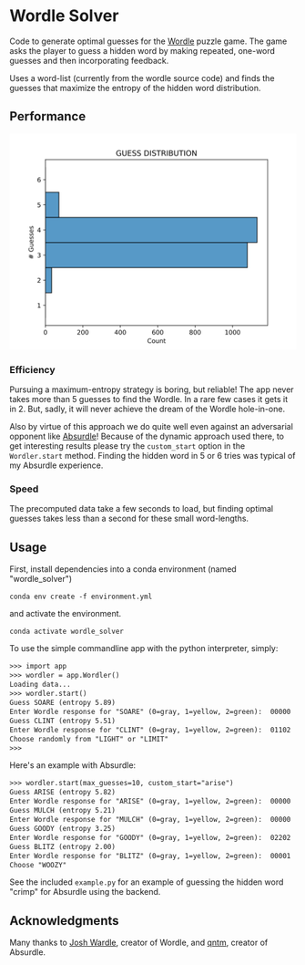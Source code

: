 # Wordle Solver

Code to generate optimal guesses for the [Wordle](https://www.powerlanguage.co.uk/wordle/) puzzle game.
The game asks the player to guess a hidden word by making repeated, one-word guesses and then incorporating feedback.

Uses a word-list (currently from the wordle source code) and finds the guesses that maximize the entropy of the hidden word distribution.

## Performance
![Guess distribution](./test/guess_distribution.svg)

### Efficiency
Pursuing a maximum-entropy strategy is boring, but reliable!
The app never takes more than 5 guesses to find the Wordle.
In a rare few cases it gets it in 2.
But, sadly, it will never achieve the dream of the Wordle hole-in-one.

Also by virtue of this approach we do quite well even against an adversarial opponent like [Absurdle](https://qntm.org/files/wordle/)!
Because of the dynamic approach used there, to get interesting results please try the `custom_start` option in the `Wordler.start` method.
Finding the hidden word in 5 or 6 tries was typical of my Absurdle experience.

### Speed
The precomputed data take a few seconds to load, but finding optimal guesses takes less than a second for these small word-lengths.

## Usage
First, install dependencies into a conda environment (named "wordle_solver")
```
conda env create -f environment.yml
```
and activate the environment.
```
conda activate wordle_solver
```

To use the simple commandline app with the python interpreter, simply:

```
>>> import app
>>> wordler = app.Wordler()
Loading data...
>>> wordler.start()
Guess SOARE (entropy 5.89)
Enter Wordle response for "SOARE" (0=gray, 1=yellow, 2=green):	00000
Guess CLINT (entropy 5.51)
Enter Wordle response for "CLINT" (0=gray, 1=yellow, 2=green):	01102
Choose randomly from "LIGHT" or "LIMIT"
>>>
```

Here's an example with Absurdle:
```
>>> wordler.start(max_guesses=10, custom_start="arise")
Guess ARISE (entropy 5.82)
Enter Wordle response for "ARISE" (0=gray, 1=yellow, 2=green):	00000
Guess MULCH (entropy 5.21)
Enter Wordle response for "MULCH" (0=gray, 1=yellow, 2=green):	00000
Guess GOODY (entropy 3.25)
Enter Wordle response for "GOODY" (0=gray, 1=yellow, 2=green):	02202
Guess BLITZ (entropy 2.00)
Enter Wordle response for "BLITZ" (0=gray, 1=yellow, 2=green):	00001
Choose "WOOZY"
```

See the included `example.py` for an example of guessing the hidden word "crimp" for Absurdle using the backend.

## Acknowledgments
Many thanks to [Josh Wardle](https://powerlanguage.co.uk/), creator of Wordle, and [qntm](https://qntm.org/), creator of Absurdle.
